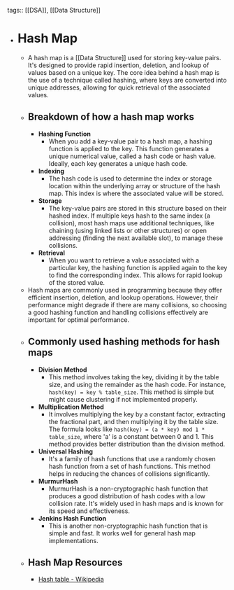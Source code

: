tags:: [[DSA]], [[Data Structure]]

- # Hash Map
	- A hash map is a [[Data Structure]] used for storing key-value pairs. It's designed to provide rapid insertion, deletion, and lookup of values based on a unique key. The core idea behind a hash map is the use of a technique called hashing, where keys are converted into unique addresses, allowing for quick retrieval of the associated values.
	- ## Breakdown of how a hash map works
		- **Hashing Function**
			- When you add a key-value pair to a hash map, a hashing function is applied to the key. This function generates a unique numerical value, called a hash code or hash value. Ideally, each key generates a unique hash code.
		- **Indexing**
			- The hash code is used to determine the index or storage location within the underlying array or structure of the hash map. This index is where the associated value will be stored.
		- **Storage**
			- The key-value pairs are stored in this structure based on their hashed index. If multiple keys hash to the same index (a collision), most hash maps use additional techniques, like chaining (using linked lists or other structures) or open addressing (finding the next available slot), to manage these collisions.
		- **Retrieval**
			- When you want to retrieve a value associated with a particular key, the hashing function is applied again to the key to find the corresponding index. This allows for rapid lookup of the stored value.
	- Hash maps are commonly used in programming because they offer efficient insertion, deletion, and lookup operations. However, their performance might degrade if there are many collisions, so choosing a good hashing function and handling collisions effectively are important for optimal performance.
	- ## Commonly used hashing methods for hash maps
		- **Division Method**
			- This method involves taking the key, dividing it by the table size, and using the remainder as the hash code. For instance, `hash(key) = key % table_size`. This method is simple but might cause clustering if not implemented properly.
		- **Multiplication Method**
			- It involves multiplying the key by a constant factor, extracting the fractional part, and then multiplying it by the table size. The formula looks like `hash(key) = (a * key) mod 1 * table_size`, where 'a' is a constant between 0 and 1. This method provides better distribution than the division method.
		- **Universal Hashing**
			- It's a family of hash functions that use a randomly chosen hash function from a set of hash functions. This method helps in reducing the chances of collisions significantly.
		- **MurmurHash**
			- MurmurHash is a non-cryptographic hash function that produces a good distribution of hash codes with a low collision rate. It's widely used in hash maps and is known for its speed and effectiveness.
		- **Jenkins Hash Function**
			- This is another non-cryptographic hash function that is simple and fast. It works well for general hash map implementations.
	- ## Hash Map Resources
		- [Hash table - Wikipedia](https://en.wikipedia.org/wiki/Hash_table)
